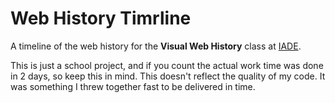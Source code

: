 # Web History Timrline

A timeline of the web history for the **Visual Web History** class at [IADE](https://www.iade.europeia.pt/).

This is just a school project, and if you count the actual work time was done in 2 days, so keep this in mind. This doesn't reflect the quality of my code. It was something I threw together fast to be delivered in time.